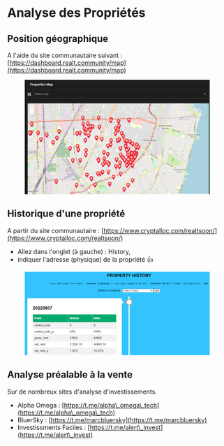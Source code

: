 # Analyse des Propriétés

## Position géographique

A l'aide du site communautaire suivant : \
&#x20;                          [https://dashboard.realt.community/map](https://dashboard.realt.community/map)

<figure><img src="../../.gitbook/assets/image (15).png" alt=""><figcaption></figcaption></figure>

## Historique d'une propriété

A partir du site communautaire : [https://www.cryptalloc.com/realtsoon/](https://www.cryptalloc.com/realtsoon/)

* Allez dans l'onglet (à gauche) : History,
* indiquer l'adresse (physique) de la propriété :thumbsup:

<figure><img src="../../.gitbook/assets/image (34).png" alt=""><figcaption></figcaption></figure>

## Analyse préalable à la vente

Sur de nombreux sites d'analyse d'investissements.

* Alpha Omega : [https://t.me/alpha\_omega\_tech](https://t.me/alpha\_omega\_tech)
* BluerSky : [https://t.me/marcbluersky](https://t.me/marcbluersky)
* Investissments Faciles : [https://t.me/alert\_invest](https://t.me/alert\_invest)
